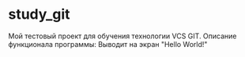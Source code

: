 # study_git
Мой тестовый проект для обучения технологии VCS GIT.
    Описание функционала программы:
            Выводит на экран "Hello World!"